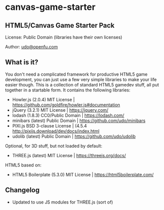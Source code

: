 # canvas-game-starter

## HTML5/Canvas Game Starter Pack

License: Public Domain (libraries have their own licenses)

Author: udo@openfu.com

## What is it?

You don't need a complicated framework for productive HTML5 game development, you can just use a few very simple libraries
to make your life easier though. This is a collection of standard HTML5 gamedev stuff, all put together in a startable form. It 
contains the following libraries:

* Howler.js (2.0.4) MIT License | https://github.com/goldfire/howler.js#documentation
* jQuery (3.2.1) MIT License | https://jquery.com/
* lodash (1.8.3) CC0/Public Domain | https://lodash.com/
* minibars (latest) Public Domain | https://github.com/udo/minibars
* PIXI.js BSD 3-clause License | (4.5.4 http://pixijs.download/dev/docs/index.html
* udolib (latest) Public Domain | https://github.com/udo/udolib

Optional, for 3D stuff, but not loaded by default:

* THREE.js (latest) MIT License | https://threejs.org/docs/

HTML5 based on:

* HTML5 Boilerplate (5.3.0) MIT License | https://html5boilerplate.com/

## Changelog

* Updated to use JS modules for THREE.js (sort of)

